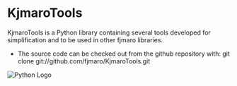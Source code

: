 # KjmaroTools
KjmaroTools is a Python library containing several tools developed for simplification and to be used in other fjmaro libraries.

- The source code can be checked out from the github repository with: git clone git://github.com/fjmaro/KjmaroTools.git

![Python Logo](https://www.python.org/static/community_logos/python-logo.png "Python")

